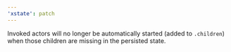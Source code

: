 ```yaml
---
'xstate': patch
---
```


Invoked actors will no longer be automatically started (added to `.children`) when those children are missing in the persisted state.
